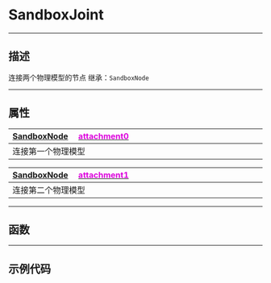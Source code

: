 # SandboxJoint
------------------------------------------------------------------------------------------
## 描述

连接两个物理模型的节点
继承：`SandboxNode`

------------------------------------------------------------------------------------------
## 属性

|<div style="width:1125px">[SandboxNode](/Api/Class/NoType/SandboxNode.md) &emsp;[<font color="dd00dd">attachment0</font>]()</div>|
|:---|
|连接第一个物理模型|


|<div style="width:1125px">[SandboxNode](/Api/Class/NoType/SandboxNode.md) &emsp;[<font color="dd00dd">attachment1</font>]()</div>|
|:---|
|连接第二个物理模型|


------------------------------------------------------------------------------------------
## 函数




------------------------------------------------------------------------------------------
## 示例代码